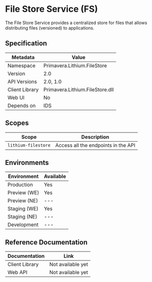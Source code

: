 # File Store Service (FS)

The File Store Service provides a centralized store for files that allows distributing files (versioned) to applications.

## Specification

| Metadata | Value |
| - | - |
| Namespace | Primavera.Lithium.FileStore |
| Version | 2.0 |
| API Versions | 2.0, 1.0 |
| Client Library | Primavera.Lithium.FileStore.dll |
| Web UI | No |
| Depends on | IDS |

## Scopes

| Scope | Description |
| - | - |
| `lithium-filestore` | Access all the endpoints in the API |

## Environments

| Environment | Available |
| - | - |
| Production | Yes |
| Preview (WE) | Yes |
| Preview (NE) | --- |
| Staging (WE) | Yes |
| Staging (NE) | --- |
| Development | --- |

## Reference Documentation

| Documentation | Link |
| - | - |
| Client Library | Not available yet |
| Web API | Not available yet |

